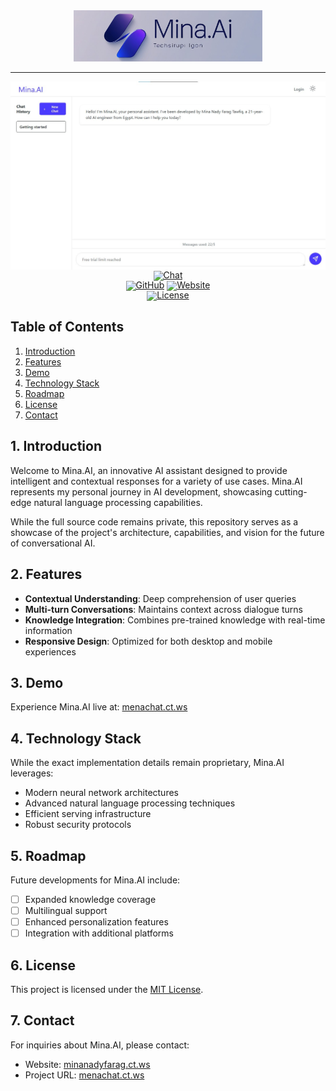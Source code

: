 <!-- markdownlint-disable first-line-h1 -->
<!-- markdownlint-disable html -->
<!-- markdownlint-disable no-duplicate-header -->

<div align="center">
  <img src="figures/logo.png?raw=true" width="60%" alt="Mina.AI" />
</div>
<hr>
<div align="center" style="line-height: 1;">
  <a href="https://minanadyfarag.ct.ws"><img alt="Homepage"
    src="figures/homepage.png?raw=true"/></a>
  <a href="https://menachat.ct.ws"><img alt="Chat"
    src="https://img.shields.io/badge/🤖%20Chat-Mina.AI-536af5?color=536af5&logoColor=white"/></a>
  <br>
  <a href="https://github.com/MinaNadyFarag"><img alt="GitHub"
    src="https://img.shields.io/badge/GitHub-Mina%20Nady-7289da?logo=github&logoColor=white"/></a>
  <a href="https://minanadyfarag.ct.ws"><img alt="Website"
    src="https://img.shields.io/badge/Website-Mina%20Nady-brightgreen?logo=google-chrome&logoColor=white"/></a>
  <br>
  <a href="https://github.com/MinaNadyFarag/Mina.Ai/LICENSE-MODEL"><img alt="License"
    src="https://img.shields.io/badge/License-MIT-f5de53?&color=f5de53"/></a>
</div>

## Table of Contents

1. [Introduction](#1-introduction)
2. [Features](#2-features)
3. [Demo](#3-demo)
4. [Technology Stack](#4-technology-stack)
5. [Roadmap](#5-roadmap)
6. [License](#6-license)
7. [Contact](#7-contact)

## 1. Introduction

Welcome to Mina.AI, an innovative AI assistant designed to provide intelligent and contextual responses for a variety of use cases. Mina.AI represents my personal journey in AI development, showcasing cutting-edge natural language processing capabilities.

While the full source code remains private, this repository serves as a showcase of the project's architecture, capabilities, and vision for the future of conversational AI.

## 2. Features

- **Contextual Understanding**: Deep comprehension of user queries
- **Multi-turn Conversations**: Maintains context across dialogue turns
- **Knowledge Integration**: Combines pre-trained knowledge with real-time information
- **Responsive Design**: Optimized for both desktop and mobile experiences

## 3. Demo

Experience Mina.AI live at: [menachat.ct.ws](https://menachat.ct.ws)

## 4. Technology Stack

While the exact implementation details remain proprietary, Mina.AI leverages:

- Modern neural network architectures
- Advanced natural language processing techniques
- Efficient serving infrastructure
- Robust security protocols

## 5. Roadmap

Future developments for Mina.AI include:

- [ ] Expanded knowledge coverage
- [ ] Multilingual support
- [ ] Enhanced personalization features
- [ ] Integration with additional platforms

## 6. License

This project is licensed under the [MIT License](LICENSE-MODEL).

## 7. Contact

For inquiries about Mina.AI, please contact:

- Website: [minanadyfarag.ct.ws](https://minanadyfarag.ct.ws)
- Project URL: [menachat.ct.ws](https://menachat.ct.ws)
